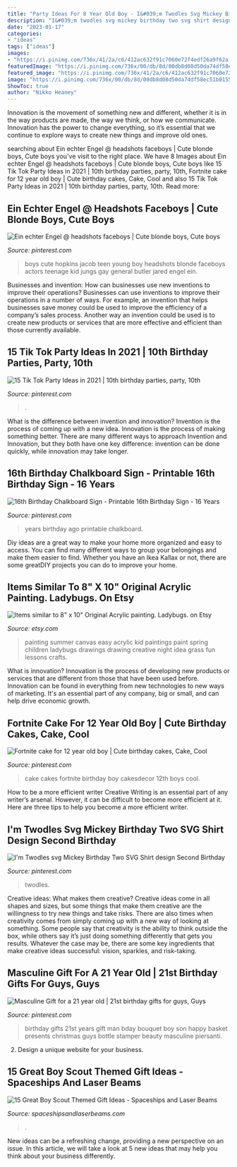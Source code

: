 ```yaml
---
title: "Party Ideas For 8 Year Old Boy - I&#039;m Twodles Svg Mickey Birthday Two Svg Shirt Design Second Birthday"
description: "I&#039;m twodles svg mickey birthday two svg shirt design second birthday"
date: "2023-01-17"
categories:
- "ideas"
tags: ["ideas"]
images:
- "https://i.pinimg.com/736x/41/2a/c6/412ac632f91c7060e72f4edf26a9f62a.jpg"
featuredImage: "https://i.pinimg.com/736x/00/db/8d/00db8d08d50da74df58ec51b0155f1ca--cute-boys-my-boys.jpg"
featured_image: "https://i.pinimg.com/736x/41/2a/c6/412ac632f91c7060e72f4edf26a9f62a.jpg"
image: "https://i.pinimg.com/736x/00/db/8d/00db8d08d50da74df58ec51b0155f1ca--cute-boys-my-boys.jpg"
ShowToc: true
author: "Nikko Heaney"
---
```



Innovation is the movement of something new and different, whether it is in the way products are made, the way we think, or how we communicate. Innovation has the power to change everything, so it’s essential that we continue to explore ways to create new things and improve old ones.

	

		
searching about Ein echter Engel @ headshots faceboys | Cute blonde boys, Cute boys you've visit to the right place. We have 8 Images about Ein echter Engel @ headshots faceboys | Cute blonde boys, Cute boys like 15 Tik Tok Party Ideas in 2021 | 10th birthday parties, party, 10th, Fortnite cake for 12 year old boy | Cute birthday cakes, Cake, Cool and also 15 Tik Tok Party Ideas in 2021 | 10th birthday parties, party, 10th. Read more:
		
    
## Ein Echter Engel @ Headshots Faceboys | Cute Blonde Boys, Cute Boys

<img loading=lazy src="https://i.pinimg.com/736x/00/db/8d/00db8d08d50da74df58ec51b0155f1ca--cute-boys-my-boys.jpg" onerror="this.onerror=null;this.src='https://tse2.mm.bing.net/th?id=OIP.p3jb-yOy0soVhJMZSSaJ8gHaLG&amp;pid=15.1';" alt="Ein echter Engel @ headshots faceboys | Cute blonde boys, Cute boys">

_Source: pinterest.com_

>boys cute hopkins jacob teen young boy headshots blonde faceboys actors teenage kid jungs gay general butler jared engel ein. 

	

Businesses and invention: How can businesses use new inventions to improve their operations?
Businesses can use inventions to improve their operations in a number of ways. For example, an invention that helps businesses save money could be used to improve the efficiency of a company’s sales process. Another way an invention could be used is to create new products or services that are more effective and efficient than those currently available.

    
## 15 Tik Tok Party Ideas In 2021 | 10th Birthday Parties, Party, 10th

<img loading=lazy src="https://i.pinimg.com/474x/da/6a/22/da6a22921a7fb74070ddb8f8e26b7318.jpg" onerror="this.onerror=null;this.src='https://tse1.mm.bing.net/th?id=OIP.MZZox3DYpIPYW5A8v_j7tgAAAA&amp;pid=15.1';" alt="15 Tik Tok Party Ideas in 2021 | 10th birthday parties, party, 10th">

_Source: pinterest.com_

>. 

	

What is the difference between invention and innovation?
Invention is the process of coming up with a new idea. Innovation is the process of making something better. There are many different ways to approach Invention and Innovation, but they both have one key difference: invention can be done quickly, while innovation may take longer.

    
## 16th Birthday Chalkboard Sign - Printable 16th Birthday Sign - 16 Years

<img loading=lazy src="https://i.pinimg.com/736x/41/2a/c6/412ac632f91c7060e72f4edf26a9f62a.jpg" onerror="this.onerror=null;this.src='https://tse4.mm.bing.net/th?id=OIP.15v4_WytS84WKbKe3Q8jZAHaJQ&amp;pid=15.1';" alt="16th Birthday Chalkboard Sign - Printable 16th Birthday Sign - 16 Years">

_Source: pinterest.com_

>years birthday ago printable chalkboard. 

	

Diy ideas are a great way to make your home more organized and easy to access. You can find many different ways to group your belongings and make them easier to find. Whether you have an Ikea Kallax or not, there are some greatDIY projects you can do to improve your home.

    
## Items Similar To 8&quot; X 10&quot; Original Acrylic Painting. Ladybugs. On Etsy

<img loading=lazy src="https://img0.etsystatic.com/016/0/7316904/il_570xN.463962222_kb5x.jpg" onerror="this.onerror=null;this.src='https://tse2.mm.bing.net/th?id=OIP.l2434S-mhhRTBiaw8n2E1QHaJ4&amp;pid=15.1';" alt="Items similar to 8&quot; x 10&quot; Original Acrylic painting. Ladybugs. on Etsy">

_Source: etsy.com_

>painting summer canvas easy acrylic kid paintings paint spring children ladybugs drawings drawing creative night idea grass fun lessons crafts. 

	

What is innovation?
Innovation is the process of developing new products or services that are different from those that have been used before. Innovation can be found in everything from new technologies to new ways of marketing. It's an essential part of any company, big or small, and can help drive economic growth.

    
## Fortnite Cake For 12 Year Old Boy | Cute Birthday Cakes, Cake, Cool

<img loading=lazy src="https://i.pinimg.com/736x/96/33/82/963382a025df758e2fc49ce1c5ad3846.jpg" onerror="this.onerror=null;this.src='https://tse1.mm.bing.net/th?id=OIP.LPeVdJIX_8zqq3PsUUbUpAHaJ3&amp;pid=15.1';" alt="Fortnite cake for 12 year old boy | Cute birthday cakes, Cake, Cool">

_Source: pinterest.com_

>cake cakes fortnite birthday boy cakesdecor 12th boys cool. 

	

How to be a more efficient writer
Creative Writing is an essential part of any writer’s arsenal. However, it can be difficult to become more efficient at it. Here are three tips to help you become a more efficient writer.

    
## I&#039;m Twodles Svg Mickey Birthday Two SVG Shirt Design Second Birthday

<img loading=lazy src="https://i.pinimg.com/736x/a3/e3/04/a3e30479e831764f6a68a616f17729c1.jpg" onerror="this.onerror=null;this.src='https://tse3.mm.bing.net/th?id=OIP.AKyFyy0DxVEgo_ZDX5XW_wHaF7&amp;pid=15.1';" alt="I&#039;m Twodles svg Mickey Birthday Two SVG Shirt design Second Birthday">

_Source: pinterest.com_

>twodles. 

	

Creative ideas: What makes them creative?
Creative ideas come in all shapes and sizes, but some things that make them creative are the willingness to try new things and take risks. There are also times when creativity comes from simply coming up with a new way of looking at something. Some people say that creativity is the ability to think outside the box, while others say it’s just doing something differently that gets you results. Whatever the case may be, there are some key ingredients that make creative ideas successful: vision, sparkles, and risk-taking.

    
## Masculine Gift For A 21 Year Old | 21st Birthday Gifts For Guys, Guys

<img loading=lazy src="https://i.pinimg.com/736x/2c/32/1b/2c321b41f0bdc68a54bfa1620031ceef--boss-gifts-man-gifts.jpg" onerror="this.onerror=null;this.src='https://tse2.mm.bing.net/th?id=OIP.JYjg1JD2GOiEUV4md9k-sQHaJ4&amp;pid=15.1';" alt="Masculine Gift for a 21 year old | 21st birthday gifts for guys, Guys">

_Source: pinterest.com_

>birthday gifts 21st years gift man bday bouquet boy son happy basket presents christmas guys bottle stamper beauty masculine piersanti. 

	

2. Design a unique website for your business.

    
## 15 Great Boy Scout Themed Gift Ideas - Spaceships And Laser Beams

<img loading=lazy src="https://spaceshipsandlaserbeams.com/wp-content/uploads/2015/09/boy-scout-gift-ideas.jpg" onerror="this.onerror=null;this.src='https://tse3.mm.bing.net/th?id=OIP.6vrpzcyFWtBVdWaxK0fZlwHaLH&amp;pid=15.1';" alt="15 Great Boy Scout Themed Gift Ideas - Spaceships and Laser Beams">

_Source: spaceshipsandlaserbeams.com_

>. 

	

New ideas can be a refreshing change, providing a new perspective on an issue. In this article, we will take a look at 5 new ideas that may help you think about your business differently.

